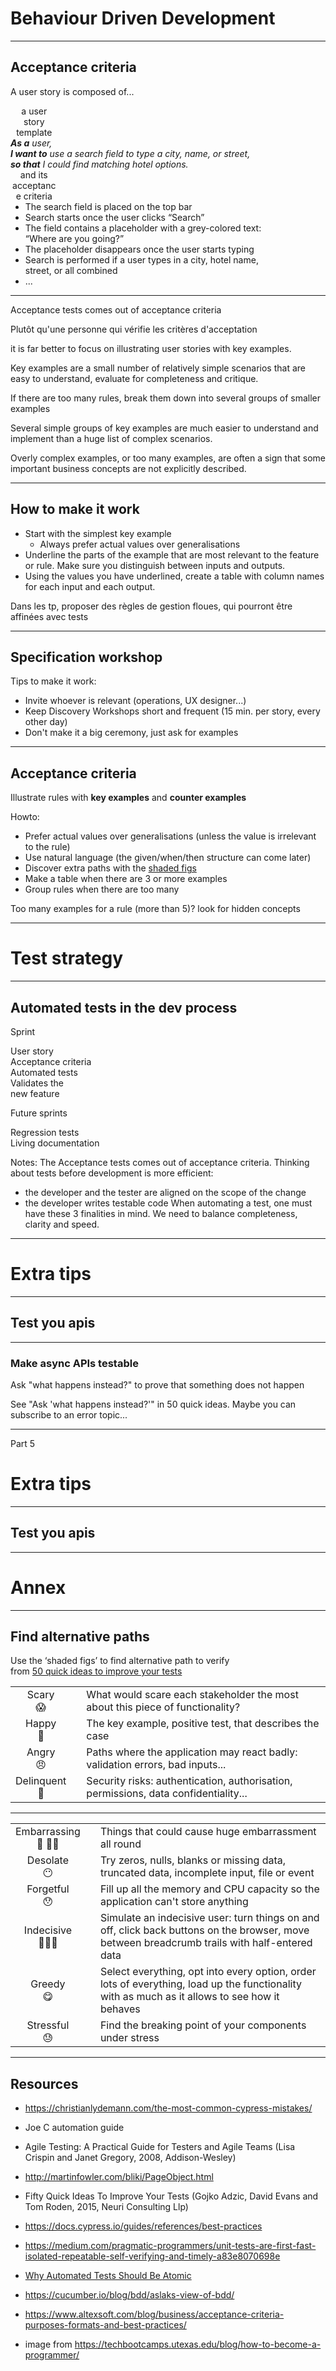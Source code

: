 
<!-- .slide: id="e2e-tests-dev-process" class="slide--part-title slide--vcenter" -->

<div class="flex-row">

  <div class="part-title">
    <h1 class="text-size-heading-2">Behaviour Driven Development</h1>
  </div>
  
  <div class="part-toc box fragment"></div>

</div>

---

## Acceptance criteria

A user story is composed of...

<div class="block">
  
  <div class="flex-row fragment">
    <div class="box text-level-5" style="text-align:center; width:15%;">
       a user story <br> template
    </div>
    <div class="text-level-4 fragment" style="width:80%">
      <i><strong>As a</strong> user,<br>
      <strong>I want to</strong> use a search field to type a city, name, or street,<br>
      <strong>so that</strong> I could find matching hotel options.</i>
    </div>
  </div>

  <div class="flex-row mt-200 fragment">
    <div class="box text-level-5" style="text-align:center; width:15%;">
       and its <br> acceptance criteria
    </div>
    <ul class="fragment" style="margin: 0; width:80%">
      <li>The search field is placed on the top bar
      <li>Search starts once the user clicks “Search”
      <li>The field contains a placeholder with a grey-colored text: “Where are you going?”
      <li>The placeholder disappears once the user starts typing
      <li>Search is performed if a user types in a city, hotel name, street, or all combined
      <li>...
    </ul>
  </div>
</div>


---

<p class="mt-125 fragment">Acceptance tests comes out of acceptance criteria

<div class="mt-125 fragment">
<!--Thinking about tests before development is more efficient <br>  and favors a <strong>whole team approach</strong> on E2E testing-->
Plutôt qu'une personne qui vérifie les critères d'acceptation
</div>

it is far better to focus on illustrating user stories with key examples.

Key examples are a small number of relatively simple scenarios that are easy to understand, evaluate for completeness and critique.

If there are too many rules, break them down into several groups of smaller examples

Several simple groups of key examples are much easier to understand and implement than a huge list of complex scenarios.

Overly complex examples, or too many examples, are often a sign that some important business concepts are not explicitly described.

---

## How to make it work


- Start with the simplest key example 
  - Always prefer actual values over generalisations
- Underline the parts of the example that are most relevant to the feature or rule. Make sure you distinguish between inputs and outputs.
- Using the values you have underlined, create a table with column names for each input and each output.

Dans les tp, proposer des règles de gestion floues, qui pourront être affinées avec tests



---

## Specification workshop



<p class="mt-300">Tips to make it work:
<ul>
<li class="text-level-3 fragment">Invite whoever is relevant (operations, UX designer...)
<li class="text-level-3 fragment">Keep Discovery Workshops short and frequent (15 min. per story, every other day)
<li class="text-level-3 fragment">Don't make it a big ceremony, just ask for examples
</ul>

---



## Acceptance criteria

<p class="fragment">Illustrate rules with <strong>key examples</strong> and <strong>counter examples</strong>

<p class="text-level-3 mt-125 fragment">Howto:
<ul>
<li class="text-level-3 fragment">Prefer actual values over generalisations (unless the value is irrelevant to the rule)
<li class="text-level-3 fragment">Use natural language (the given/when/then structure can come later)
<li class="text-level-3 fragment">Discover extra paths with the <a href="#/shaded-figs">shaded figs</a>
<li class="text-level-3 fragment">Make a table when there are 3 or more examples
<li class="text-level-3 fragment">Group rules when there are too many
</ul>

<p class="text-level-3 mt-125 fragment">Too many examples for a rule (more than 5)? look for hidden concepts



---

<!-- .slide: id="test-strategy" class="slide--part-title slide--vcenter" -->

<div class="flex-row">

  <div class="part-title">
    <h1>Test strategy</h1>
  </div>
  
  <div class="part-toc box fragment"></div>

</div>



---

## Automated tests in the dev process

<div class="box fragment">
  <p class="box__title">Sprint</p>
  <div class="flex-row">
    <div class="badge" id="box-1">User story</div>
    <div class="badge fragment" id="box-2">Acceptance criteria</div>
    <div class="badge fragment" id="box-3">Automated tests</div>
    <div class="badge fragment" id="box-4">Validates the <br> new feature</div>
  </div>
</div>
<div class="box fragment">
  <p class="box__title">Future sprints</p>
  <div class="flex-row">
    <div class="badge" id="box-5">Regression tests</div>
    <div class="badge fragment" id="box-6">Living documentation</div>
  </div>
</div>

Notes:
The Acceptance tests comes out of acceptance criteria.
Thinking about tests before development is more efficient:
 - the developer and the tester are aligned on the scope of the change
 - the developer writes testable code
When automating a test, one must have these 3 finalities in mind.
We need to balance completeness, clarity and speed.


---

<!-- .slide: id="extra-tips" class="slide--part-title slide--vcenter" -->

<div class="part-title">
  <h1>Extra tips</h1>
</div>

---

## Test you apis

---

### Make async APIs testable

<p class="text-level-3">Ask "what happens instead?" to prove that something does not happen</p>

See "Ask 'what happens instead?'" in 50 quick ideas. Maybe you can subscribe to an error topic...




---

<!-- .slide: id="extra-tips" class="slide--part-title slide--vcenter" -->

<div class="part-title">
  <span class="text-level-4">Part 5</span>
  <h1>Extra tips</h1>
</div>

---

## Test you apis

---

<!-- .slide: id="test-strategy" class="slide--part-title slide--vcenter" -->

<div class="flex-row">

  <div class="part-title">
    <h1>Annex</h1>
  </div>

  <div class="part-toc box fragment"></div>

</div>



---
<!-- .slide: id="shaded-figs" -->


## Find alternative paths

Use the ‘shaded figs’ to find alternative path to verify
<br/><span class="text-level-6">from [50 quick ideas to improve your tests](https://leanpub.com/50quickideas-tests/read)</span>

<table class="text-level-5">
<tr class="fragment">
<td style="text-align: center; text-wrap: nowrap;">Scary<br/>😱<td>
<td>What would scare each stakeholder the most about this piece of functionality?</td>
</tr>
<tr class="fragment">
<td style="text-align: center; text-wrap: nowrap;">Happy<br/>🙂<td>
<td>The key example, positive test, that describes the case</td>
</tr>
<tr class="fragment">
<td style="text-align: center; text-wrap: nowrap;">Angry<br/>😠<td>
<td>Paths where the application may react badly: validation errors, bad inputs...</td>
</tr>
<tr class="fragment">
<td style="text-align: center; text-wrap: nowrap;">Delinquent<br/>👺<td>
<td>Security risks: authentication, authorisation, permissions, data confidentiality...</td>
</tr>
</table>


---



<table class="mt-150 text-level-5">

<tr class="fragment">
<td style="text-align: center; text-wrap: nowrap;">Embarrassing<br/>💩 🤦‍♂️<td>
<td>Things that could cause huge embarrassment all round <!--They might have a significant impact on credibility, internally or externally --> </td>
</tr>


<tr class="fragment">
<td style="text-align: center; text-wrap: nowrap;">Desolate<br/>😶<td>
<td>Try zeros, nulls, blanks or missing data, truncated data, incomplete input, file or event</td>
</tr>

<tr class="fragment">
<td style="text-align: center; text-wrap: nowrap;">Forgetful<br/>😯<td>
<td>Fill up all the memory and CPU capacity so the application can't store anything
</td>
</tr>

<tr class="fragment">
<td style="text-align: center; text-wrap: nowrap;">Indecisive<br/>🤷🏽‍♂️<td>
<td>Simulate an indecisive user: turn things on and off, click back buttons on the browser, move between breadcrumb trails with half-entered data
</td>
</tr>

<tr class="fragment">
<td style="text-align: center; text-wrap: nowrap;">Greedy<br/>😋<td>
<td>Select everything, opt into every option, order lots of everything, load up the functionality with as much as it allows to see how it behaves</td>
</tr>

<tr class="fragment">
<td style="text-align: center; text-wrap: nowrap;">Stressful<br/>😓<td>
<td>Find the breaking point of your components under stress</td>
</tr>


</table>

---

## Resources

<div class="text-level-6">

- https://christianlydemann.com/the-most-common-cypress-mistakes/
- Joe C automation guide
- Agile Testing: A Practical Guide for Testers and Agile Teams (Lisa Crispin and Janet Gregory, 2008, Addison-Wesley)
- http://martinfowler.com/bliki/PageObject.html
- Fifty Quick Ideas To Improve Your Tests (Gojko Adzic, David Evans and Tom Roden, 2015, Neuri Consulting Llp)
- https://docs.cypress.io/guides/references/best-practices
- https://medium.com/pragmatic-programmers/unit-tests-are-first-fast-isolated-repeatable-self-verifying-and-timely-a83e8070698e
- [Why Automated Tests Should Be Atomic](https://testguild.com/atomic-tests/)
- https://cucumber.io/blog/bdd/aslaks-view-of-bdd/
- https://www.altexsoft.com/blog/business/acceptance-criteria-purposes-formats-and-best-practices/

- image from https://techbootcamps.utexas.edu/blog/how-to-become-a-programmer/
</div>

